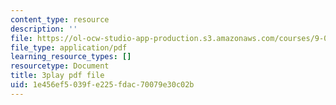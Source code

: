 ```yaml
---
content_type: resource
description: ''
file: https://ol-ocw-studio-app-production.s3.amazonaws.com/courses/9-00sc-introduction-to-psychology-fall-2011/1e456ef5039fe225fdac70079e30c02b_syXplPKQb_o.pdf
file_type: application/pdf
learning_resource_types: []
resourcetype: Document
title: 3play pdf file
uid: 1e456ef5-039f-e225-fdac-70079e30c02b
---
```

